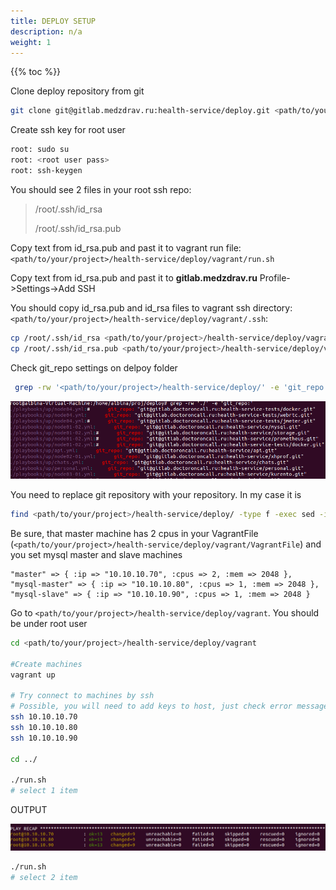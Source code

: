 ```yaml
---
title: DEPLOY SETUP
description: n/a
weight: 1
---
```


{{% toc %}}

Clone deploy repository from git

```bash
git clone git@gitlab.medzdrav.ru:health-service/deploy.git <path/to/your/project>/health-service/deploy
```

Create ssh key for root user

```bash 
root: sudo su
root: <root user pass>
root: ssh-keygen
```

You should see 2 files in your root ssh repo:

> /root/.ssh/id_rsa
>
> /root/.ssh/id_rsa.pub

Copy text from id_rsa.pub and past it to vagrant run file: `<path/to/your/project>/health-service/deploy/vagrant/run.sh`

Copy text from id_rsa.pub and past it to **gitlab.medzdrav.ru** Profile->Settings->Add SSH

You should copy id_rsa.pub and id_rsa files to vagrant ssh directory: `<path/to/your/project>/health-service/deploy/vagrant/.ssh`:

```bash
cp /root/.ssh/id_rsa <path/to/your/project>/health-service/deploy/vagrant/.ssh
cp /root/.ssh/id_rsa.pub <path/to/your/project>/health-service/deploy/vagrant/.ssh
```
Check git_repo settings on delpoy folder

```bash
 grep -rw '<path/to/your/project>/health-service/deploy/' -e 'git_repo:'
```

![image](./images/GitRepoSearch.png)

You need to replace git repository with your repository. In my case it is 

```bash
find <path/to/your/project>/health-service/deploy/ -type f -exec sed -i 's/.doctoroncall.ru/.medzdrav.ru/g' {} \;
```

Be sure, that master machine has 2 cpus in your VagrantFile (`<path/to/your/project>/health-service/deploy/vagrant/VagrantFile`) and you set mysql master and slave machines 

```
"master" => { :ip => "10.10.10.70", :cpus => 2, :mem => 2048 },
"mysql-master" => { :ip => "10.10.10.80", :cpus => 1, :mem => 2048 }, 
"mysql-slave" => { :ip => "10.10.10.90", :cpus => 1, :mem => 2048 }
```

Go to `<path/to/your/project>/health-service/deploy/vagrant`. You should be under root user 

```bash
cd <path/to/your/project>/health-service/deploy/vagrant

#Create machines
vagrant up

# Try connect to machines by ssh
# Possible, you will need to add keys to host, just check error message after calling ssh and follow the instruction in error description
ssh 10.10.10.70
ssh 10.10.10.80
ssh 10.10.10.90

cd ../

./run.sh
# select 1 item
```

OUTPUT

![image](./images/StepRun1.png)

```bash
./run.sh
# select 2 item
```




